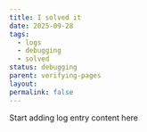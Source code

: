 ```yaml
---
title: I solved it
date: 2025-09-28
tags:
  - logs
  - debugging
  - solved
status: debugging
parent: verifying-pages
layout:
permalink: false
---
```


Start adding log entry content here

